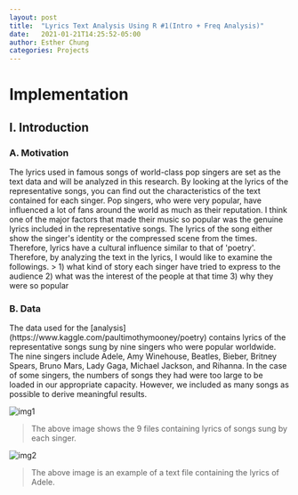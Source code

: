 ```yaml
---
layout: post
title:  "Lyrics Text Analysis Using R #1(Intro + Freq Analysis)"
date:   2021-01-21T14:25:52-05:00
author: Esther Chung
categories: Projects
---
```

<h1 id="headings">Implementation</h1>

<h2>I. Introduction</h2>

<h3>A. Motivation</h3>
The lyrics used in famous songs of world-class pop singers are set as the text data and will be analyzed in this research.
By looking at the lyrics of the representative songs, you can find out the characteristics of the text contained for each singer. 
Pop singers, who were very popular, have influenced a lot of fans around the world as much as their reputation. 
I think one of the major factors that made their music so popular was the genuine lyrics included in the representative songs. 
The lyrics of the song either show the singer's identity or the compressed scene from the times. 
Therefore, lyrics have a cultural influence similar to that of 'poetry'. 
Therefore, by analyzing the text in the lyrics, I would like to examine the followings. 
> 1) what kind of story each singer have tried to express to the audience      
  2) what was the interest of the people at that time      
  3) why they were so popular     

<h3>B. Data</h3>
The data used for the [analysis](https://www.kaggle.com/paultimothymooney/poetry) contains lyrics of the representative songs sung by nine singers who were popular worldwide. 
The nine singers include Adele, Amy Winehouse, Beatles, Bieber, Britney Spears, Bruno Mars, Lady Gaga, Michael Jackson, and Rihanna. 
In the case of some singers, the numbers of songs they had were too large to be loaded in our appropriate capacity.
However, we included as many songs as possible to derive meaningful results. 

![img1](https://user-images.githubusercontent.com/71277114/105277764-68dfc300-5be7-11eb-9686-cf8e74a6ca76.png)
> The above image shows the 9 files containing lyrics of songs sung by each singer.

![img2](https://user-images.githubusercontent.com/71277114/105277801-7e54ed00-5be7-11eb-823f-58e44351a44f.png)
> The above image is an example of a text file containing the lyrics of Adele.
